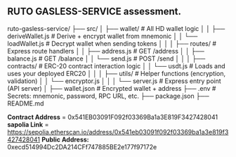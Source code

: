 ## RUTO GASLESS-SERVICE assessment.

ruto-gasless-service/
├── src/
│   ├── wallet/                      # All HD wallet logic
│   │   ├── deriveWallet.js         # Derive + encrypt wallet from mnemonic
│   │   └── loadWallet.js           # Decrypt wallet when sending tokens
│   │
│   ├── routes/                     # Express route handlers
│   │   ├── address.js              # GET /address
│   │   ├── balance.js              # GET /balance
│   │   └── send.js                 # POST /send
│   │
│   ├── contracts/                  # ERC-20 contract interaction logic
│   │   └── usdt.js                 # Loads and uses your deployed ERC20
│   │
│   ├── utils/                      # Helper functions (encryption, validation)
│   │   └── encryptor.js
│   │
│   └── server.js                   # Express entry point (API server)
│
├── wallet.json                     # Encrypted wallet + address
├── .env                            # Secrets: mnemonic, password, RPC URL, etc.
├── package.json
├── README.md


**Contract Address** = 0x541EB03091F092f03369Ba1a3E819F3427428041
**sapolia Link** = https://sepolia.etherscan.io/address/0x541eb03091f092f03369ba1a3e819f3427428041
**Public Address:** 0xecd514994Dc2DA214CFf747885BE2e177f97172e
